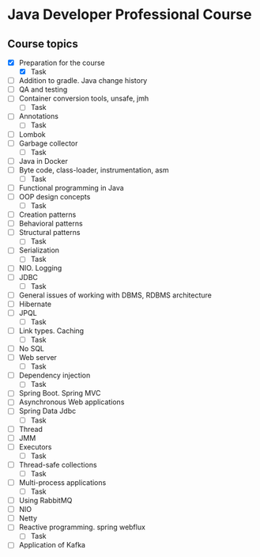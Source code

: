 # Java Developer Professional Course

## Course topics

- [X] Preparation for the course
  - [X] Task
- [ ] Addition to gradle. Java change history
- [ ] QA and testing
- [ ] Container conversion tools, unsafe, jmh
  - [ ] Task
- [ ] Annotations
  - [ ] Task
- [ ] Lombok
- [ ] Garbage collector
  - [ ] Task
- [ ] Java in Docker
- [ ] Byte code, class-loader, instrumentation, asm
  - [ ] Task
- [ ] Functional programming in Java
- [ ] OOP design concepts
  - [ ] Task
- [ ] Creation patterns
- [ ] Behavioral patterns
- [ ] Structural patterns
  - [ ] Task
- [ ] Serialization
  - [ ] Task
- [ ] NIO. Logging
- [ ] JDBC
  - [ ] Task
- [ ] General issues of working with DBMS, RDBMS architecture
- [ ] Hibernate
- [ ] JPQL
  - [ ] Task
- [ ] Link types. Caching
  - [ ] Task
- [ ] No SQL
- [ ] Web server
  - [ ] Task
- [ ] Dependency injection
  - [ ] Task
- [ ] Spring Boot. Spring MVC
- [ ] Asynchronous Web applications
- [ ] Spring Data Jdbc
  - [ ] Task
- [ ] Thread
- [ ] JMM
- [ ] Executors
  - [ ] Task
- [ ] Thread-safe collections
  - [ ] Task
- [ ] Multi-process applications
  - [ ] Task
- [ ] Using RabbitMQ
- [ ] NIO
- [ ] Netty
- [ ] Reactive programming. spring webflux
  - [ ] Task
- [ ] Application of Kafka
